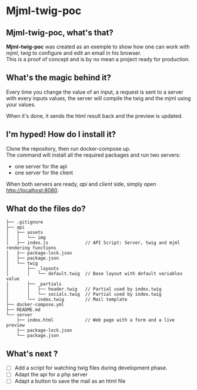 # Mjml-twig-poc

## Mjml-twig-poc, what's that?
**Mjml-twig-poc** was created as an exemple to show how one can work with *mjml*, *twig* to configure and edit an email in his browser.  
This is a proof of concept and is by no mean a project ready for production.

## What's the magic behind it?
Every time you change the value of an input, a request is sent to a server with every inputs values, the server will compile the twig and the mjml using your values.

When it's done, it sends the html result back and the preview is updated.

## I'm hyped! How do I install it?
Clone the repository, then run docker-compose up.  
The command will install all the required packages and run two servers:
- one server for the api
- one server for the client

When both servers are ready, *api* and *client* side, simply open [http://localhost:8080](http://localhost:8080).

## What do the files do?
```
├── .gitignore
├── api
│   ├── assets
│   │   └── img
│   ├── index.js              // API Script: Server, twig and mjml rendering functions
│   ├── package-lock.json
│   ├── package.json
│   └── twig
│       ├── _layouts
│       │   └── default.twig  // Base layout with default variables value
│       ├── _partials
│       │   ├── header.twig   // Partial used by index.twig
│       │   └── socials.twig  // Partial used by index.twig
│       └── index.twig        // Mail template
├── docker-compose.yml
├── README.md
└── server
    ├── index.html            // Web page with a form and a live preview
    ├── package-lock.json
    └── package.json
````
## What's next ?
- [ ] Add a script for watching twig files during development phase.
- [ ] Adapt the api for a php server
- [ ] Adapt a button to save the mail as an html file
